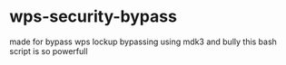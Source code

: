 # wps-security-bypass
made for bypass wps lockup bypassing using mdk3 and bully this bash script is so powerfull
